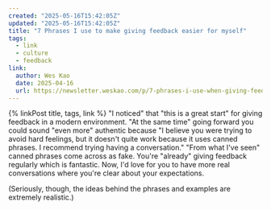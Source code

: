 ```yaml
---
created: "2025-05-16T15:42:05Z"
updated: "2025-05-16T15:42:05Z"
title: "7 Phrases I use to make giving feedback easier for myself"
tags:
  - link
  - culture
  - feedback
link:
  author: Wes Kao
  date: 2025-04-16
  url: https://newsletter.weskao.com/p/7-phrases-i-use-when-giving-feedback
---
```


{% linkPost title, tags, link %} "I noticed" that "this is a great start" for giving feedback in a modern environment. "At the same time" going forward you could sound "even more" authentic because "I believe you were trying to avoid hard feelings, but it doesn't quite work because it uses canned phrases. I recommend trying having a conversation." "From what I've seen" canned phrases come across as fake. You're "already" giving feedback regularly which is fantastic. Now, I'd love for you to have more real conversations where you're clear about your expectations.

(Seriously, though, the ideas behind the phrases and examples are extremely realistic.)
